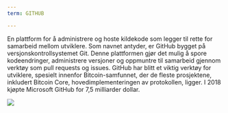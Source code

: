 ```yaml
---
term: GITHUB

---
```

En plattform for å administrere og hoste kildekode som legger til rette for samarbeid mellom utviklere. Som navnet antyder, er GitHub bygget på versjonskontrollsystemet Git. Denne plattformen gjør det mulig å spore kodeendringer, administrere versjoner og oppmuntre til samarbeid gjennom verktøy som pull requests og issues. GitHub har blitt et viktig verktøy for utviklere, spesielt innenfor Bitcoin-samfunnet, der de fleste prosjektene, inkludert Bitcoin Core, hovedimplementeringen av protokollen, ligger. I 2018 kjøpte Microsoft GitHub for 7,5 milliarder dollar.

![](../../dictionnaire/assets/46.webp)
